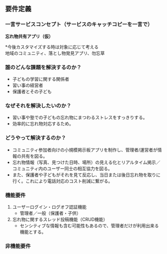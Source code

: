 ## 要件定義
### 一言サービスコンセプト（サービスのキャッチコピーを一言で）  
**忘れ物共有アプリ（仮）**  
   
*今後カスタマイズする時は対象に応じて考える  
地域のコミュニティ、落とし物発見アプリ、勿忘草  

### 誰のどんな課題を解決するのか？  
   - 子どもの学習に関する関係者  
   - 習い事の経営者  
   - 保護者とその子ども  

### なぜそれを解決したいのか？  
   - 習い事や塾での子どもの忘れ物にまつわるストレスをすっきりする。  
   - 効率的に忘れ物対応するため。  
   
### どうやって解決するのか？
   - コミュニティ参加者向けの小規模掲示板アプリを制作し、管理者/運営者が情報の共有を図る。  
   - 忘れ物情報（写真、見つけた日時、場所）の見える化とリアルタイム掲示／コミュニティ内のユーザー同士の相互協力を図る。  
   - また、保護者や子どもがそれを見て反応し、当日または後日忘れ物を取りに行く。これにより電話対応のコスト削減に繋がる。  

### 機能要件
   1. ユーザーログイン・ログオフ認証機能  
      - 管理者／一般（保護者・子供）
   2. 忘れ物に関するスレッド投稿機能（CRUD機能）    
      - センシティブな情報も含む可能性もあるので、管理者だけが利用出来る機能とする。   
    
### 非機能要件
